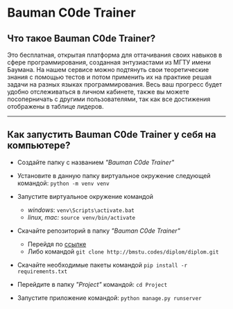# Bauman C0de Trainer

## Что такое **Bauman C0de Trainer**? 
Это бесплатная, открытая платформа для оттачивания своих навыков в сфере программирования, созданная энтузиастами из МГТУ имени Баумана. На нашем сервисе можно подтянуть свои теоретические знания с помощью тестов и потом применить их на практике решая задачи на разных языках программирования. Весь ваш прогресс будет удобно отслеживаться в личном кабинете, также вы можете посоперничать с другими пользователями, так как все достижения отображены в таблице лидеров.
_____

## Как запустить **Bauman C0de Trainer** у себя на компьютере?
* Создайте папку с названием *"Bauman C0de Trainer"*

* Установите в данную папку виртуальное окружение следующей командой: `python -m venv venv`

* Запустите виртуальное окружение командой
  * *windows*: `venv\Scripts\activate.bat`
  * *linux, mac:* `source venv/bin/activate`

* Скачайте репозиторий в папку *"Bauman C0de Trainer"*
  * Перейдя по [ссылке](https://bmstu.codes/diplom/diplom/-/archive/master/diplom-master.zip)
  * Либо командой `git clone http://bmstu.codes/diplom/diplom.git`

* Скачайте необходимые пакеты командой `pip install -r requirements.txt`

* Перейдите в папку *"Project"* командой: `cd Project`

* Запустите приложение командой: `python manage.py runserver`